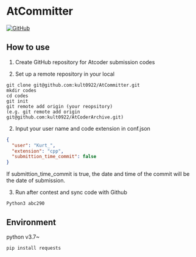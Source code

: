 # AtCommitter
[![GitHub](https://img.shields.io/github/license/kult0922/AtCommitter.svg)](https://img.shields.io/github/license/kult0922/AtCommitter)

## How to use
1. Create GitHub repository for Atcoder submission codes

2. Set up a remote repository in your local
```
git clone git@github.com:kult0922/AtCommitter.git
mkdir codes
cd codes
git init
git remote add origin (your reopsitory)
(e.g. git remote add origin git@github.com:kult0922/AtCoderArchive.git)
```

2. Input your user name and code extension in conf.json
``` conf.json
{
  "user": "Kurt_",
  "extension": "cpp",
  "submittion_time_commit": false
}
```
If submittion_time_commit is true, the date and time of the commit will be the date of submission.

3. Run after contest and sync code with Github
```
Python3 abc290
```

## Environment
python v3.7~
```
pip install requests
```
